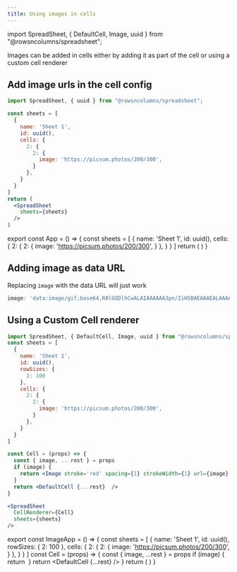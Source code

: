 ```yaml
---
title: Using images in cells
---
```

import SpreadSheet, { DefaultCell, Image, uuid } from "@rowsncolumns/spreadsheet";

Images can be added in cells either by adding it as part of the cell or using a custom cell renderer

## Add image urls in the cell config

```jsx
import SpreadSheet, { uuid } from "@rowsncolumns/spreadsheet";

const sheets = [
  {
    name: 'Sheet 1',
    id: uuid(),
    cells: {
      2: {
        2: {
          image: 'https://picsum.photos/200/300',
        }
      },
    }
  }
]
return (
  <SpreadSheet
    sheets={sheets}
  />
)
```

export const App = () => {
  const sheets = [
    {
      name: 'Sheet 1',
      id: uuid(),
      cells: {
        2: {
          2: {
            image: 'https://picsum.photos/200/300',
          }
        },
      }
    }
  ]
  return (
    <SpreadSheet
      sheets={sheets}
    />
  )
}

<App />


## Adding image as data URL

Replacing `image` with the data URL will just work

```jsx
image: 'data:image/gif;base64,R0lGODlhCwALAIAAAAAA3pn/ZiH5BAEAAAEALAAAAAALAAsAAAIUhA+hkcuO4lmNVindo7qyrIXiGBYAOw=='
```

## Using a Custom Cell renderer

```jsx
import SpreadSheet, { DefaultCell, Image, uuid } from "@rowsncolumns/spreadsheet";
const sheets = [
  {
    name: 'Sheet 1',
    id: uuid(),
    rowSizes: {
      2: 100
    },
    cells: {
      2: {
        2: {
          image: 'https://picsum.photos/200/300',
        }
      },
    }
  }
]

const Cell = (props) => {
  const { image, ...rest } = props
  if (image) {
    return <Image stroke='red' spacing={1} strokeWidth={1} url={image} x={props.x} y={props.y} width={props.width} height={props.height} />
  }
  return <DefaultCell {...rest}  />
}

<SpreadSheet
  CellRenderer={Cell}
  sheets={sheets}
/>
```

export const ImageApp = () => {
  const sheets = [
    {
      name: 'Sheet 1',
      id: uuid(),
      rowSizes: {
        2: 100
      },
      cells: {
        2: {
          2: {
            image: 'https://picsum.photos/200/300',
          }
        },
      }
    }
  ]
  const Cell = (props) => {
    const { image, ...rest } = props
    if (image) {
      return <Image stroke='red' spacing={1} strokeWidth={1} url={image} x={props.x} y={props.y} width={props.width} height={props.height} />
    }
    return <DefaultCell {...rest}  />
  }
  return (
    <SpreadSheet
      sheets={sheets}
      CellRenderer={Cell}
    />
  )
}

<ImageApp />